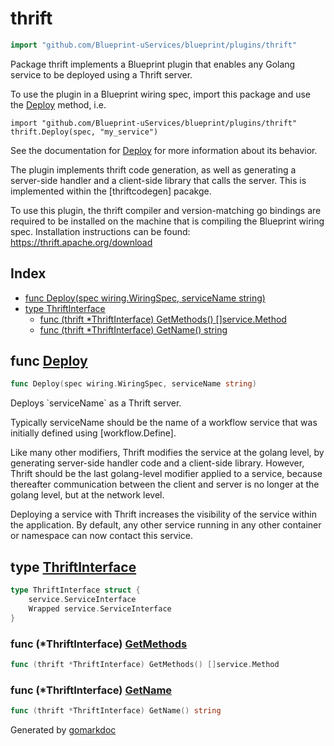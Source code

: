 <!-- Code generated by gomarkdoc. DO NOT EDIT -->

# thrift

```go
import "github.com/Blueprint-uServices/blueprint/plugins/thrift"
```

Package thrift implements a Blueprint plugin that enables any Golang service to be deployed using a Thrift server.

To use the plugin in a Blueprint wiring spec, import this package and use the [Deploy](<#Deploy>) method, i.e.

```
import "github.com/Blueprint-uServices/blueprint/plugins/thrift"
thrift.Deploy(spec, "my_service")
```

See the documentation for [Deploy](<#Deploy>) for more information about its behavior.

The plugin implements thrift code generation, as well as generating a server\-side handler and a client\-side library that calls the server. This is implemented within the \[thriftcodegen\] pacakge.

To use this plugin, the thrift compiler and version\-matching go bindings are required to be installed on the machine that is compiling the Blueprint wiring spec. Installation instructions can be found: https://thrift.apache.org/download

## Index

- [func Deploy\(spec wiring.WiringSpec, serviceName string\)](<#Deploy>)
- [type ThriftInterface](<#ThriftInterface>)
  - [func \(thrift \*ThriftInterface\) GetMethods\(\) \[\]service.Method](<#ThriftInterface.GetMethods>)
  - [func \(thrift \*ThriftInterface\) GetName\(\) string](<#ThriftInterface.GetName>)


<a name="Deploy"></a>
## func [Deploy](<https://gitlab.mpi-sws.org/cld/blueprint2/blueprint/blob/main/plugins/thrift/wiring.go#L41>)

```go
func Deploy(spec wiring.WiringSpec, serviceName string)
```

Deploys \`serviceName\` as a Thrift server.

Typically serviceName should be the name of a workflow service that was initially defined using \[workflow.Define\].

Like many other modifiers, Thrift modifies the service at the golang level, by generating server\-side handler code and a client\-side library. However, Thrift should be the last golang\-level modifier applied to a service, because thereafter communication between the client and server is no longer at the golang level, but at the network level.

Deploying a service with Thrift increases the visibility of the service within the application. By default, any other service running in any other container or namespace can now contact this service.

<a name="ThriftInterface"></a>
## type [ThriftInterface](<https://gitlab.mpi-sws.org/cld/blueprint2/blueprint/blob/main/plugins/thrift/ir_thrift_server.go#L30-L33>)



```go
type ThriftInterface struct {
    service.ServiceInterface
    Wrapped service.ServiceInterface
}
```

<a name="ThriftInterface.GetMethods"></a>
### func \(\*ThriftInterface\) [GetMethods](<https://gitlab.mpi-sws.org/cld/blueprint2/blueprint/blob/main/plugins/thrift/ir_thrift_server.go#L39>)

```go
func (thrift *ThriftInterface) GetMethods() []service.Method
```



<a name="ThriftInterface.GetName"></a>
### func \(\*ThriftInterface\) [GetName](<https://gitlab.mpi-sws.org/cld/blueprint2/blueprint/blob/main/plugins/thrift/ir_thrift_server.go#L35>)

```go
func (thrift *ThriftInterface) GetName() string
```



Generated by [gomarkdoc](<https://github.com/princjef/gomarkdoc>)
